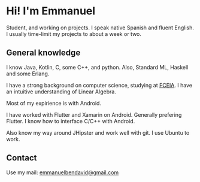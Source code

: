 # Hi! I'm Emmanuel
Student, and working on projects. I speak native Spanish and fluent English.
I usually time-limit my projects to about a week or two.

## General knowledge
I know Java, Kotlin, C, some C++, and python. Also, Standard ML, Haskell and some Erlang.

I have a strong background on computer science, studying at [FCEIA](https://www.fceia.unr.edu.ar/). I have an intuitive understanding of Linear Algebra. 

Most of my expirience is with Android.

I have worked with Flutter and Xamarin on Android. Generally prefering Flutter. I know how to interface C/C++ with Android.

Also know my way around JHipster and work well with git.
I use Ubuntu to work.

## Contact
Use my mail: emmanuelbendavid@gmail.com

